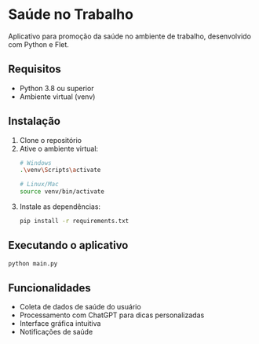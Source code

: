 # Saúde no Trabalho

Aplicativo para promoção da saúde no ambiente de trabalho, desenvolvido com Python e Flet.

## Requisitos

- Python 3.8 ou superior
- Ambiente virtual (venv)

## Instalação

1. Clone o repositório
2. Ative o ambiente virtual:
   ```bash
   # Windows
   .\venv\Scripts\activate
   
   # Linux/Mac
   source venv/bin/activate
   ```
3. Instale as dependências:
   ```bash
   pip install -r requirements.txt
   ```

## Executando o aplicativo

```bash
python main.py
```

## Funcionalidades

- Coleta de dados de saúde do usuário
- Processamento com ChatGPT para dicas personalizadas
- Interface gráfica intuitiva
- Notificações de saúde 